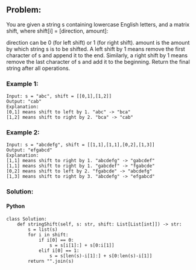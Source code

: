 ## Problem:

You are given a string s containing lowercase English letters, and a matrix shift, where shift[i] = [direction, amount]:

direction can be 0 (for left shift) or 1 (for right shift).
amount is the amount by which string s is to be shifted.
A left shift by 1 means remove the first character of s and append it to the end.
Similarly, a right shift by 1 means remove the last character of s and add it to the beginning.
Return the final string after all operations.

### Example 1:

```
Input: s = "abc", shift = [[0,1],[1,2]]
Output: "cab"
Explanation:
[0,1] means shift to left by 1. "abc" -> "bca"
[1,2] means shift to right by 2. "bca" -> "cab"

```

### Example 2:

```
Input: s = "abcdefg", shift = [[1,1],[1,1],[0,2],[1,3]]
Output: "efgabcd"
Explanation:
[1,1] means shift to right by 1. "abcdefg" -> "gabcdef"
[1,1] means shift to right by 1. "gabcdef" -> "fgabcde"
[0,2] means shift to left by 2. "fgabcde" -> "abcdefg"
[1,3] means shift to right by 3. "abcdefg" -> "efgabcd"

```

### Solution:

#### Python

```
class Solution:
    def stringShift(self, s: str, shift: List[List[int]]) -> str:
        s = list(s)
        for i in shift:
            if i[0] == 0:
                s = s[i[1]:] + s[0:i[1]]
            elif i[0] == 1:
                s = s[len(s)-i[1]:] + s[0:len(s)-i[1]]
        return "".join(s)
```
